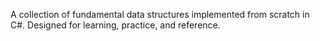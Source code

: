 A collection of fundamental data structures implemented from scratch in C#. Designed for learning, practice, and reference.
